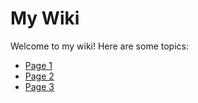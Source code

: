 # My Wiki

Welcome to my wiki! Here are some topics:

- [Page 1](Home/_page1)
- [Page 2](Home/_page2)
- [Page 3](Home/_page3)
